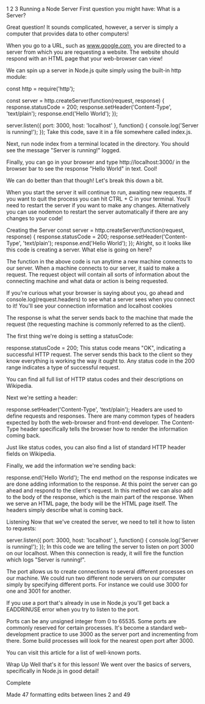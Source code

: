 1
2
3
Running a Node Server
First question you might have: What is a Server?

Great question! It sounds complicated, however, a server is simply a computer that provides data to other computers!

When you go to a URL, such as www.google.com, you are directed to a server from which you are requesting a website. The website should respond with an HTML page that your web-browser can view!

We can spin up a server in Node.js quite simply using the built-in http module:

const http = require('http');

const server = http.createServer(function(request, response) {
response.statusCode = 200;
response.setHeader('Content-Type', 'text/plain');
response.end('Hello World');
});

server.listen({ port: 3000, host: 'localhost' }, function() {
console.log('Server is running!');
});
Take this code, save it in a file somewhere called index.js.

Next, run node index from a terminal located in the directory. You should see the message "Server is running!" logged.

Finally, you can go in your browser and type http://localhost:3000/ in the browser bar to see the response "Hello World" in text. Cool!

We can do better than that though! Let's break this down a bit.

When you start the server it will continue to run, awaiting new requests. If you want to quit the process you can hit CTRL + C in your terminal. You'll need to restart the server if you want to make any changes. Alternatively you can use nodemon to restart the server automatically if there are any changes to your code!

Creating the Server
const server = http.createServer(function(request, response) {
response.statusCode = 200;
response.setHeader('Content-Type', 'text/plain');
response.end('Hello World');
});
Alright, so it looks like this code is creating a server. What else is going on here?

The function in the above code is run anytime a new machine connects to our server. When a machine connects to our server, it said to make a request. The request object will contain all sorts of information about the connecting machine and what data or action is being requested.

If you're curious what your browser is saying about you, go ahead and console.log(request.headers) to see what a server sees when you connect to it! You'll see your connection information and localhost cookies

The response is what the server sends back to the machine that made the request (the requesting machine is commonly referred to as the client).

The first thing we're doing is setting a statusCode:

response.statusCode = 200;
This status code means "OK", indicating a successful HTTP request. The server sends this back to the client so they know everything is working the way it ought to. Any status code in the 200 range indicates a type of successful request.

You can find all full list of HTTP status codes and their descriptions on Wikipedia.

Next we're setting a header:

response.setHeader('Content-Type', 'text/plain');
Headers are used to define requests and responses. There are many common types of headers expected by both the web-browser and front-end developer. The Content-Type header specifically tells the browser how to render the information coming back.

Just like status codes, you can also find a list of standard HTTP header fields on Wikipedia.

Finally, we add the information we're sending back:

response.end('Hello World');
The end method on the response indicates we are done adding information to the response. At this point the server can go ahead and respond to the client's request. In this method we can also add to the body of the response, which is the main part of the response. When we serve an HTML page, the body will be the HTML page itself. The headers simply describe what is coming back.

Listening
Now that we've created the server, we need to tell it how to listen to requests:

server.listen({ port: 3000, host: 'localhost' }, function() {
console.log('Server is running!');
});
In this code we are telling the server to listen on port 3000 on our localhost. When this connection is ready, it will fire the function which logs "Server is running!".

The port allows us to create connections to several different processes on our machine. We could run two different node servers on our computer simply by specifying different ports. For instance we could use 3000 for one and 3001 for another.

If you use a port that's already in use in Node.js you'll get back a EADDRINUSE error when you try to listen to the port.

Ports can be any unsigned integer from 0 to 65535. Some ports are commonly reserved for certain processes. It's become a standard web-development practice to use 3000 as the server port and incrementing from there. Some build processes will look for the nearest open port after 3000.

You can visit this article for a list of well-known ports.

Wrap Up
Well that's it for this lesson! We went over the basics of servers, specifically in Node.js in good detail!

Complete

Made 47 formatting edits between lines 2 and 49
